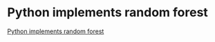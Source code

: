 # Python implements random forest
[Python implements random forest](https://aiwithcloud.com/2022/09/16/python_implements_random_forest/)